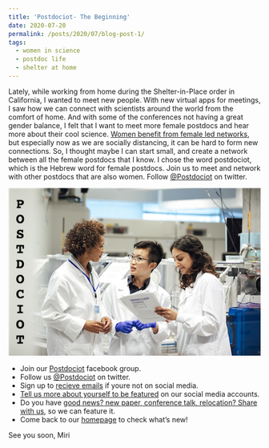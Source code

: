 ```yaml
---
title: 'Postdociot- The Beginning'
date: 2020-07-20
permalink: /posts/2020/07/blog-post-1/
tags:
  - women in science
  - postdoc life
  - shelter at home
---
```


Lately, while working from home during the Shelter-in-Place order in California, I wanted to meet new people. With new virtual apps for meetings, I saw how we can connect with scientists around the world from the comfort of home. And with some of the conferences not having a great gender balance, I felt that I want to meet more female postdocs and hear more about their cool science. [Women benefit from female led networks](https://www.nature.com/articles/d41586-018-07878-w), but especially now as we are socially distancing, it can be hard to form new connections. So, I thought maybe I can start small, and create a network between all the female postdocs that I know. I chose the word postdociot, which is the Hebrew word for female postdocs. Join us to meet and network with other postdocs that are also women. Follow [@Postdociot](https://twitter.com/postdociot) on twitter.


![](/images/postdociot-1.png)


  - Join our [Postdociot](https://www.facebook.com/groups/916327312206421/) facebook group.
  - Follow us [@Postdociot](https://twitter.com/postdociot) on twitter.
  - Sign up to [recieve emails](https://docs.google.com/forms/d/e/1FAIpQLSctmvQmbctSiq-hxlj78Vzox9WPOQSxWH1YNQw6W_7DbFfBlA/viewform) if youre not on social media.
  - [Tell us more about yourself to be featured](https://docs.google.com/forms/d/e/1FAIpQLSctmvQmbctSiq-hxlj78Vzox9WPOQSxWH1YNQw6W_7DbFfBlA/viewform) on our social media accounts.
  - Do you have [good news? new paper, conference talk, relocation? Share with us](https://docs.google.com/forms/d/e/1FAIpQLSeUrewlmvondlPa4fHeecAV7hX6Vu2wKraQybplf0qZ7VzVpw/viewform), so we can feature it.
  - Come back to our [homepage](https://mirikrupkin.github.io/postdociot/) to check what’s new!



See you soon, Miri
